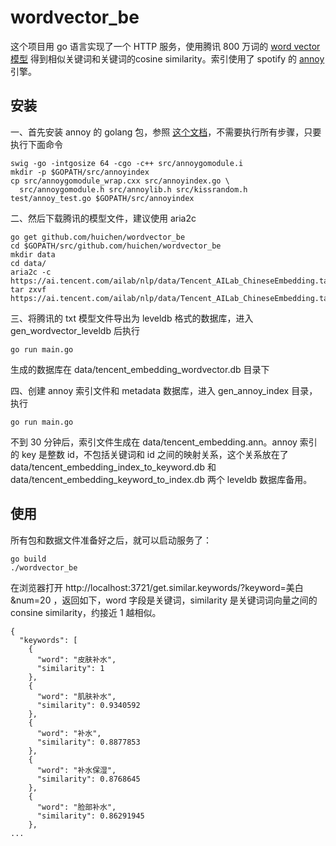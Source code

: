 # wordvector_be

这个项目用 go 语言实现了一个 HTTP 服务，使用腾讯 800 万词的 [word vector 模型](https://ai.tencent.com/ailab/zh/news/detial?id=22) 得到相似关键词和关键词的cosine similarity。索引使用了 spotify 的 [annoy](https://github.com/spotify/annoy) 引擎。

## 安装

一、首先安装 annoy 的 golang 包，参照 [这个文档](https://github.com/spotify/annoy/blob/master/README_GO.rst)，不需要执行所有步骤，只要执行下面命令

```
swig -go -intgosize 64 -cgo -c++ src/annoygomodule.i
mkdir -p $GOPATH/src/annoyindex
cp src/annoygomodule_wrap.cxx src/annoyindex.go \
  src/annoygomodule.h src/annoylib.h src/kissrandom.h test/annoy_test.go $GOPATH/src/annoyindex
```

二、然后下载腾讯的模型文件，建议使用 aria2c

```
go get github.com/huichen/wordvector_be
cd $GOPATH/src/github.com/huichen/wordvector_be
mkdir data
cd data/
aria2c -c https://ai.tencent.com/ailab/nlp/data/Tencent_AILab_ChineseEmbedding.tar.gz
tar zxvf https://ai.tencent.com/ailab/nlp/data/Tencent_AILab_ChineseEmbedding.tar.gz
```

三、将腾讯的 txt 模型文件导出为 leveldb 格式的数据库，进入 gen_wordvector_leveldb 后执行

```
go run main.go
```

生成的数据库在 data/tencent_embedding_wordvector.db 目录下

四、创建 annoy 索引文件和 metadata 数据库，进入 gen_annoy_index 目录，执行

```
go run main.go
```

不到 30 分钟后，索引文件生成在 data/tencent_embedding.ann。annoy 索引的 key 是整数 id，不包括关键词和 id 之间的映射关系，这个关系放在了 data/tencent_embedding_index_to_keyword.db 和 data/tencent_embedding_keyword_to_index.db 两个 leveldb 数据库备用。

## 使用

所有包和数据文件准备好之后，就可以启动服务了：

```
go build
./wordvector_be
```

在浏览器打开 http://localhost:3721/get.similar.keywords/?keyword=美白&num=20 ，返回如下，word 字段是关键词，similarity 是关键词词向量之间的 consine similarity，约接近 1 越相似。

```
{
  "keywords": [
    {
      "word": "皮肤补水",
      "similarity": 1
    },
    {
      "word": "肌肤补水",
      "similarity": 0.9340592
    },
    {
      "word": "补水",
      "similarity": 0.8877853
    },
    {
      "word": "补水保湿",
      "similarity": 0.8768645
    },
    {
      "word": "脸部补水",
      "similarity": 0.86291945
    },
...
```

